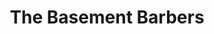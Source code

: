 ---
title: "The Basement Barbers"
url: /bishops-stortford/the-basement-barbers/
shop: hairdresser
---